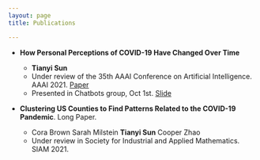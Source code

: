 ```yaml
---
layout: page
title: Publications

---
```

* **How Personal Perceptions of COVID-19 Have Changed Over Time** 
  * **Tianyi Sun**
  * Under review of the 35th AAAI Conference on Artificial Intelligence. AAAI 2021. [Paper](https://github.com/TianyiSun00234/How-Personal-Perceptions-of-COVID-19-Have-Changed-Over-Time/blob/main/How%20Personal%20Perceptions%20of%20COVID-19%20Have%20Changed%20Over%20Time.pdf)
  * Presented in Chatbots group, Oct 1st. [Slide]() 

* **Clustering US Counties to Find Patterns Related to the COVID-19 Pandemic**. Long Paper.
  * Cora Brown Sarah Milstein **Tianyi Sun** Cooper Zhao
  * Under review in Society for Industrial and Applied Mathematics. SIAM 2021.
